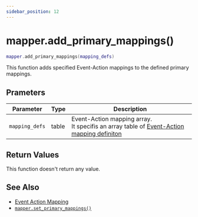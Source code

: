 ```yaml
---
sidebar_position: 12
---
```


# mapper.add_primary_mappings()
```lua
mapper.add_primary_mappings(mapping_defs)
```
This function adds specified Event-Action mappings to the defined primary mappings.


## Prameters
|Parameter|Type|Description|
|-|-|-|
|`mapping_defs`|table|Event-Action mapping array.<br/>It specifis an array table of [Event-Action mapping definiton](/libs/mapper/mapper_set_primary_mappings#event-action-mapping-definition)


## Return Values
This function doesn't return any value.

## See Also
- [Event Action Mapping](/guide/event-action-mapping)
- [`mapper.set_primary_mappings()`](/libs/mapper/mapper_set_primary_mappings)
